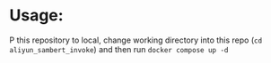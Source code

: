 # Usage:

P this repository to local, change working directory into this repo (`cd aliyun_sambert_invoke`) and then run `docker compose up -d`